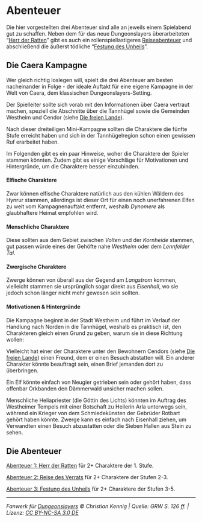 # Abenteuer

Die hier vorgestellten drei Abenteuer sind alle an jeweils einem Spielabend gut zu schaffen. Neben dem für das neue Dungeonslayers überarbeiteten “[Herr der Ratten](abenteuer-herr-der-ratten.md)” gibt es auch ein rollenspiellastigeres [Reiseabenteuer](abenteuer-reise-des-verrats.md) und abschließend die äußerst tödliche “[Festung des Unheils](abenteuer-festung-des-unheils.md)”.

## Die Caera Kampagne

Wer gleich richtig loslegen will, spielt die drei Abenteuer am besten nacheinander in Folge - der ideale Auftakt für eine eigene Kampagne in der Welt von Caera, dem klassischen Dungeonslayers-Setting.

Der Spielleiter sollte sich vorab mit den Informationen über Caera vertraut machen, speziell die Abschnitte über die Tannhügel sowie die Gemeinden Westheim und Cendor (siehe [Die freien Lande](caera.md#die-freien-lande)).

Nach dieser dreiteiligen Mini-Kampagne sollten die Charaktere die fünfte Stufe erreicht haben und sich in der Tannhügelregion schon einen gewissen Ruf erarbeitet haben.

Im Folgenden gibt es ein paar Hinweise, woher die Charaktere der Spieler stammen könnten. Zudem gibt es einige Vorschläge für Motivationen und Hintergründe, um die Charaktere besser einzubinden.

#### Elfische Charaktere

Zwar können elfische Charaktere natürlich aus den kühlen Wäldern des Hynrur stammen, allerdings ist dieser Ort für einen noch unerfahrenen Elfen zu weit vom Kampagnenauftakt entfernt, weshalb _Dynomere_ als glaubhaftere Heimat empfohlen wird.

#### Menschliche Charaktere

Diese sollten aus dem Gebiet zwischen _Volten_ und der _Kornheide_ stammen, gut passen würde eines der Gehöfte nahe _Westheim_ oder dem _Lennfelder Tal_.

#### Zwergische Charaktere

Zwerge können von überall aus der Gegend am _Langstrom_ kommen, vielleicht stammen sie ursprünglich sogar direkt aus _Eisenhall_, wo sie jedoch schon länger nicht mehr gewesen sein sollten.

#### Motivationen & Hintergründe

Die Kampagne beginnt in der Stadt Westheim und führt im Verlauf der Handlung nach Norden in die Tannhügel, weshalb es praktisch ist, den Charakteren gleich einen Grund zu geben, warum sie in diese Richtung wollen:

Vielleicht hat einer der Charaktere unter den Bewohnern Cendors (siehe [Die freien Lande](caera.md#cendor)) einen Freund, dem er einen Besuch abstatten will. Ein anderer Charakter könnte beauftragt sein, einen Brief jemanden dort zu
überbringen.

Ein Elf könnte einfach von Neugier getrieben sein oder gehört haben, dass offenbar Orkbanden den Dämmerwald unsicher machen sollen.

Menschliche Heliapriester (die Göttin des Lichts) könnten im Auftrag des Westheimer Tempels mit einer Botschaft zu Heilerin Arla unterwegs sein, während ein Krieger von dem Schmiedekünsten der Gebrüder Rotbart gehört haben könnte. Zwerge kann es einfach nach Eisenhall ziehen, um Verwandten einen Besuch abzustatten oder die Sieben Hallen aus Stein zu sehen.

## Die Abenteuer

[Abenteuer 1: Herr der Ratten](abenteuer-herr-der-ratten.md) für 2+ Charaktere der 1. Stufe.

[Abenteuer 2: Reise des Verrats](abenteuer-reise-des-verrats.md) für 2+ Charaktere der Stufen 2-3.

[Abenteuer 3: Festung des Unheils](abenteuer-festung-des-unheils.md) für 2+ Charaktere der Stufen 3-5.

---

_Fanwerk für [Dungeonslayers](https://www.dungeonslayers.net/) © Christian Kennig | Quelle: GRW S. 126 ff. | Lizenz: [CC BY-NC-SA 3.0 DE](https://creativecommons.org/licenses/by-nc-sa/3.0/de/)_
